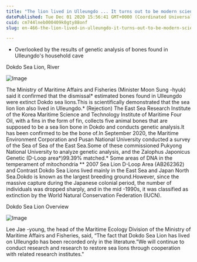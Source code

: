 ```yaml
---
title: "The lion lived in Ulleungdo ... It turns out to be modern science"
datePublished: Tue Dec 01 2020 15:56:41 GMT+0000 (Coordinated Universal Time)
cuid: cm744lneb000409k0gty88onf
slug: en-466-the-lion-lived-in-ulleungdo-it-turns-out-to-be-modern-science

---
```



- Overlooked by the results of genetic analysis of bones found in Ulleungdo's household cave

Dokdo Sea Lion, River

![Image](https://cdn.hashnode.com/res/hashnode/image/upload/v1739498676074/fea16fab-994d-4109-ae8a-3bec6a5e1ca1.png)

The Ministry of Maritime Affairs and Fisheries (Minister Moon Sung -hyuk) said it confirmed that the dismissal* estimated bones found in Ulleungdo were extinct Dokdo sea lions.This is scientifically demonstrated that the sea lion lion also lived in Ulleungdo.* (Rejection) The East Sea Research Institute of the Korea Maritime Science and Technology Institute of Maritime Four Oil, with a fins in the form of fin, collects five animal bones that are supposed to be a sea lion bone in Dokdo and conducts genetic analysis.It has been confirmed to be the bone of.In September 2020, the Maritime Environment Corporation and Pusan ​​National University conducted a survey of the Sea of ​​Sea of ​​the East Sea.Some of these commissioned Pukyong National University to analyze genetic analysis, and the Zalophus Japonicus Genetic (D-Loop area*)99.39% matched.* Some areas of DNA in the temperament of mitochondria ** 2007 Sea Lion D-Loop Area (AB262362) and Contrast Dokdo Sea Lions lived mainly in the East Sea and Japan North Sea.Dokdo is known as the largest breeding ground.However, since the massive capture during the Japanese colonial period, the number of individuals was dropped sharply, and in the mid -1990s, it was classified as extinction by the World Natural Conservation Federation (IUCN).

Dokdo Sea Lion Overview

![Image](https://cdn.hashnode.com/res/hashnode/image/upload/v1739498678034/5cbb04b4-b1ed-4872-8087-e840eddb2580.png)

Lee Jae -young, the head of the Maritime Ecology Division of the Ministry of Maritime Affairs and Fisheries, said, “The fact that Dokdo Sea Lion has lived on Ulleungdo has been recorded only in the literature."We will continue to conduct research and research to restore sea lions through cooperation with related research institutes."